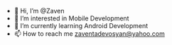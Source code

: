 - 👋 Hi, I’m @Zaven
- 👀 I’m interested in Mobile Development
- 🌱 I’m currently learning Android Development
- 📫 How to reach me zaventadevosyan@yahoo.com

<!---
Zaven17/Zaven17 is a ✨ special ✨ repository because its `README.md` (this file) appears on your GitHub profile.
You can click the Preview link to take a look at your changes.
--->
